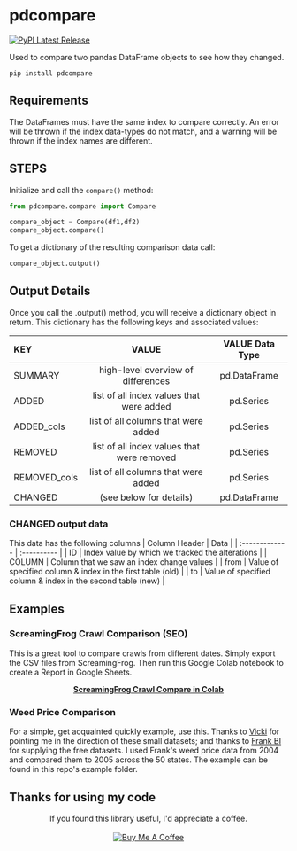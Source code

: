 # pdcompare

[![PyPI Latest Release](https://img.shields.io/pypi/v/pdcompare.svg)](https://pypi.org/project/pdcompare/)

Used to compare two pandas DataFrame objects to see how they changed.

```
pip install pdcompare
```
## Requirements
The DataFrames must have the same index to compare correctly. An error will be thrown if the index data-types do not match, and a warning will be thrown if the index names are different.

## STEPS

Initialize and call the ```compare()``` method:
```py
from pdcompare.compare import Compare

compare_object = Compare(df1,df2)
compare_object.compare()
```

To get a dictionary of the resulting comparison data call:
```py
compare_object.output()
```
## Output Details

Once you call the .output() method, you will receive a dictionary object in return. This dictionary has the following keys and associated values:
  
| KEY       | VALUE     | VALUE Data Type | 
| :------------- | :----------: | :----------: | 
|  SUMMARY | high-level overview of differences   | pd.DataFrame | 
| ADDED   | list of all index values that were added | pd.Series |
| ADDED_cols   | list of all columns that were added | pd.Series |
| REMOVED   | list of all index values that were removed | pd.Series |
| REMOVED_cols  | list of all columns that were added | pd.Series |
| CHANGED   | (see below for details) | pd.DataFrame |

### CHANGED output data
This data has the following columns
| Column Header | Data | 
| :------------- | :---------- |
| ID | Index value by which we tracked the alterations |
| COLUMN | Column that we saw an index change values |
| from | Value of specified column & index in the first table (old) |
| to | Value of specified column & index in the second table (new) |


## Examples
### ScreamingFrog Crawl Comparison (SEO)
This is a great tool to compare crawls from different dates. Simply export the CSV files from ScreamingFrog. Then run this Google Colab notebook to create a Report in Google Sheets.
<p align="center">
  <a href=https://colab.research.google.com/drive/11QKyGo5xjw7RF9KnZbiP9yYNqvc9Qx6H?usp target="_blank"><b>ScreamingFrog Crawl Compare in Colab</b></a>
</p>

### Weed Price Comparison
For a simple, get acquainted quickly example, use this. Thanks to <a href=https://veekaybee.github.io/2018/07/23/small-datasets/ target="_blank">Vicki</a> for pointing me in the direction of these small datasets; and thanks to <a href=https://github.com/frankbi/price-of-weed target="_blank">Frank BI</a> for supplying the free datasets. I used Frank's weed price data from 2004 and compared them to 2005 across the 50 states. The example can be found in this repo's example folder.

## Thanks for using my code
<p align="center">
If you found this library useful, I'd appreciate a coffee. 
<br>
<br>
<a href="https://www.buymeacoffee.com/jaceiverson" target="_blank"><img src="https://www.buymeacoffee.com/assets/img/custom_images/orange_img.png" alt="Buy Me A Coffee" style="height: auto !important;width: auto !important;" ></a>
</p>

